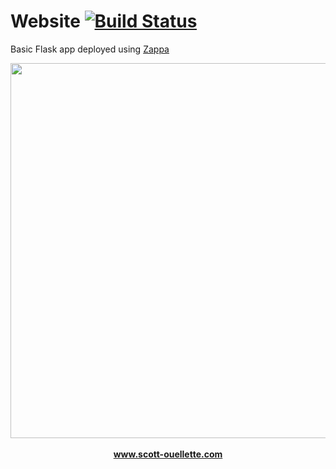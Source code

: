 # Website [![Build Status](https://travis-ci.org/scottx611x/Website.svg?branch=master)](https://travis-ci.org/scottx611x/Website) 

Basic Flask app deployed using [Zappa](https://github.com/Miserlou/Zappa)

<p align="center">
<img src="https://cloud.githubusercontent.com/assets/5629547/26331099/0be9bf9c-3f04-11e7-8447-ced7e90a6f39.gif" width="600px" />
<br><br>
<strong><a href="http://www.scott-ouellette.com" style="size: 100px">www.scott-ouellette.com</a></strong>
</p>

 

